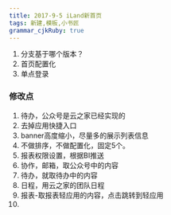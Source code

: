 ```yaml
---
title: 2017-9-5 iLand新首页
tags: 新建,模板,小书匠
grammar_cjkRuby: true
---
```



1. 分支基于哪个版本？
2. 首页配置化
3. 单点登录
### 修改点
1. 待办，公众号是云之家已经实现的
2. 去掉应用快捷入口
3. banner高度缩小，尽量多的展示列表信息
4. 不做排序，不做配置化，固定5个。
5. 报表权限设置，根据BI推送
6. 协作，邮箱，取公众号中的内容
7. 待办，就取待办中的内容
8. 日程，用云之家的团队日程
9. 报表-取报表轻应用的内容，点击跳转到轻应用
10. 